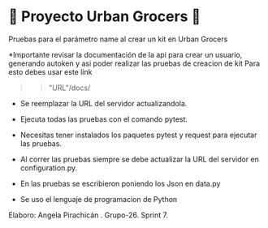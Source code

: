 # 🛒 Proyecto Urban Grocers 🛒

Pruebas para el parámetro name al crear un kit en Urban Grocers

*Importante revisar la documentación de la api para crear un usuario, generando autoken y asi poder realizar las pruebas de creacion de kit
Para esto debes usar este link
>> "URL"/docs/

* Se reemplazar la URL del servidor actualizandola.
 

- Ejecuta todas las pruebas con el comando pytest.
- Necesitas tener instalados los paquetes pytest y request para ejecutar las pruebas.
- Al correr las pruebas siempre se debe actualizar la URL del servidor en configuration.py.
- En las pruebas se escribieron poniendo los Json en data.py

- Se uso el lenguaje de programacion de Python

Elaboro: Angela Pirachicán . Grupo-26. Sprint 7.